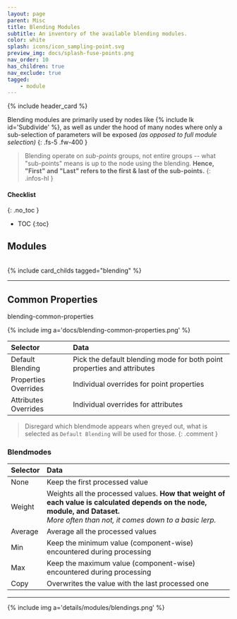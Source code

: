```yaml
---
layout: page
parent: Misc
title: Blending Modules
subtitle: An inventory of the available blending modules.
color: white
splash: icons/icon_sampling-point.svg
preview_img: docs/splash-fuse-points.png
nav_order: 10
has_children: true
nav_exclude: true
tagged: 
    - module
---
```


{% include header_card %}

Blending modules are primarily used by nodes like {% include lk id='Subdivide' %}, as well as under the hood of many nodes where only a sub-selection of parameters will be exposed *(as opposed to full module selection)*
{: .fs-5 .fw-400 }

> Blending operate on *sub-points* groups, not entire groups -- what "sub-points" means is up to the node using the blending.
> **Hence, "First" and "Last" refers to the first & last of the sub-points.**
{: .infos-hl }

#### Checklist
{: .no_toc }
- TOC
{:toc}

## Modules
<br>
{% include card_childs tagged="blending" %}

---
## Common Properties
blending-common-properties

{% include img a='docs/blending-common-properties.png' %} 

| Selector       | Data          |
|:-------------|:------------------|
| Default Blending           | Pick the default blending mode for both point properties and attributes |
| Properties Overrides           | Individual overrides for point properties |
| Attributes Overrides           | Individual overrides for attributes |

>Disregard which blendmode appears when greyed out, what is selected as `Default Blending` will be used for those.
{: .comment }

### Blendmodes

| Selector       | Data          |
|:-------------|:------------------|
| None           | Keep the first processed value |
| Weight           | Weights all the processed values. **How that weight of each value is calculated depends on the node, module, and Dataset.**<br> *More often than not, it comes down to a basic lerp.* |
| Average           | Average all the processed values |
| Min           | Keep the minimum value (component-wise) encountered during processing |
| Max           | Keep the maximum value (component-wise) encountered during processing |
| Copy           | Overwrites the value with the last processed one |

---

{% include img a='details/modules/blendings.png' %} 